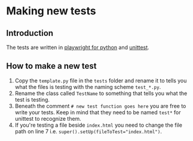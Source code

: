 # Making new tests

## Introduction
The tests are written in [playwright for python](https://playwright.dev/python/docs/intro) and [unittest](https://docs.python.org/3/library/unittest.html).

## How to make a new test
1. Copy the `template.py` file in the `tests` folder and rename it to tells you what the files is testing with the naming scheme `test_*.py`.
2. Rename the class called `TestName` to something that tells you what the test is testing.
3. Beneath the comment `# new test function goes here` you are free to write your tests. Keep in mind that they need to be named `test*` for unittest to recognize them.
4. If you're testing a file beside `index.html` you need to change the file path on line 7 i.e. `super().setUp(fileToTest="index.html")`.